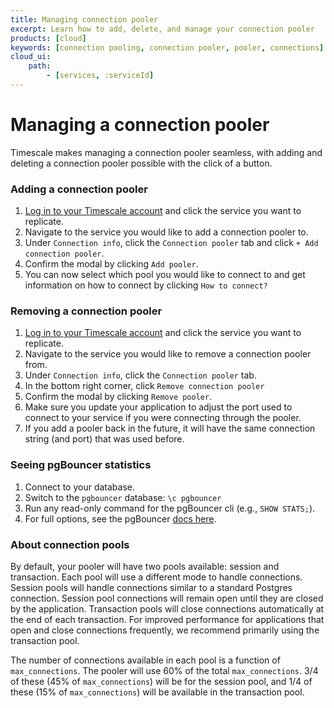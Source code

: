 ```yaml
---
title: Managing connection pooler
excerpt: Learn how to add, delete, and manage your connection pooler
products: [cloud]
keywords: [connection pooling, connection pooler, pooler, connections]
cloud_ui:
    path:
        - [services, :serviceId]
---
```


# Managing a connection pooler

Timescale makes managing a connection pooler seamless, with adding and deleting a connection pooler possible with the click of a button.

<Procedure>

### Adding a connection pooler

1.  [Log in to your Timescale account][cloud-login] and click the service
    you want to replicate.
1.  Navigate to the service you would like to add a connection pooler
 to.
1.  Under `Connection info`, click the `Connection pooler` tab and 
click `+ Add connection pooler`.
1.  Confirm the modal by clicking `Add pooler`.
1.  You can now select which pool you would like to connect to and get
 information on how to connect by clicking `How to connect?`

</Procedure>

<Procedure>

### Removing a connection pooler

1.  [Log in to your Timescale account][cloud-login] and click the service
    you want to replicate.
1.  Navigate to the service you would like to remove a connection 
pooler from.
1.  Under `Connection info`, click the `Connection pooler` tab.
1.  In the bottom right corner, click `Remove connection pooler`
1.  Confirm the modal by clicking `Remove pooler`.
1.  Make sure you update your application to adjust the port used to 
connect to your service if you were connecting through the pooler.
1.  If you add a pooler back in the future, it will have the same 
connection string (and port) that was used before.

</Procedure>

<Procedure>

### Seeing pgBouncer statistics

1.  Connect to your database.
1.  Switch to the `pgbouncer` database: `\c pgbouncer`
1.  Run any read-only command for the pgBouncer cli (e.g., `SHOW STATS;`).
1.  For full options, see the pgBouncer [docs here][pgbouncer].

</Procedure>

### About connection pools

By default, your pooler will have two pools available: session and transaction.
Each pool will use a different mode to handle connections. Session pools will
handle connections similar to a standard Postgres connection. Session pool
connections will remain open until they are closed by the application.
Transaction pools will close connections automatically at the end of each
transaction. For improved performance for applications that open and close
connections frequently, we recommend primarily using the transaction pool.

The number of connections available in each pool is a function of
`max_connections`. The pooler will use 60% of the total `max_connections`. 3/4
of these (45% of `max_connections`) will be for the session pool, and 1/4 of
these (15% of `max_connections`) will be available in the transaction pool. 



[cloud-login]: https://console.cloud.timescale.com
[pgbouncer]: https://www.pgbouncer.org/usage.html